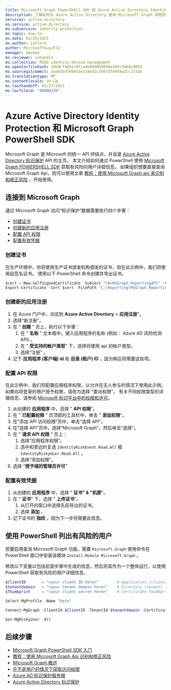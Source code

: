 ```yaml
---
title: Microsoft Graph PowerShell SDK 和 Azure Active Directory Identity Protection
description: 了解如何从 Azure Active Directory 查询 Microsoft Graph 风险检测和关联信息
services: active-directory
ms.service: active-directory
ms.subservice: identity-protection
ms.topic: how-to
ms.date: 01/25/2021
ms.author: joflore
author: MicrosoftGuyJFlo
manager: daveba
ms.reviewer: sahandle
ms.collection: M365-identity-device-management
ms.openlocfilehash: 2db8cfe652c0fca4b68b00d846e345c1b60cd05d
ms.sourcegitcommit: aaa65bd769eb2e234e42cfb07d7d459a2cc273ab
ms.translationtype: MT
ms.contentlocale: zh-CN
ms.lasthandoff: 01/27/2021
ms.locfileid: "98880230"
---
```

# <a name="azure-active-directory-identity-protection-and-the-microsoft-graph-powershell-sdk"></a>Azure Active Directory Identity Protection 和 Microsoft Graph PowerShell SDK

Microsoft Graph 是 Microsoft 的统一 API 终结点，并且是 [Azure Active Directory 标识保护](./overview-identity-protection.md) API 的主页。 本文介绍如何通过 PowerShell 使用 [Microsoft Graph POWERSHELL SDK](/graph/powershell/get-started) 获取有风险的用户详细信息。 如果组织想要直接查询 Microsoft Graph Api，则可以使用文章 [教程：使用 Microsoft Graph api 来识别和修正风险](/graph/tutorial-riskdetection-api) ，开始使用。


## <a name="connect-to-microsoft-graph"></a>连接到 Microsoft Graph

通过 Microsoft Graph 访问“标识保护”数据需要执行四个步骤：

- [创建证书](#create-a-certificate)
- [创建新的应用注册](#create-a-new-app-registration)
- [配置 API 权限](#configure-api-permissions)
- [配置有效凭据](#configure-a-valid-credential)

### <a name="create-a-certificate"></a>创建证书

在生产环境中，你将使用生产证书颁发机构颁发的证书，但在此示例中，我们将使用自签名证书。 使用以下 PowerShell 命令创建并导出证书。

```powershell
$cert = New-SelfSignedCertificate -Subject "CN=MSGraph_ReportingAPI" -CertStoreLocation "Cert:\CurrentUser\My" -KeyExportPolicy Exportable -KeySpec Signature -KeyLength 2048 -KeyAlgorithm RSA -HashAlgorithm SHA256
Export-Certificate -Cert $cert -FilePath "C:\Reporting\MSGraph_ReportingAPI.cer"
```

### <a name="create-a-new-app-registration"></a>创建新的应用注册

1. 在 Azure 门户中，浏览到 **Azure Active Directory**  >  **应用注册**"。
1. 选择“新注册”。
1. 在 " **创建** " 页上，执行以下步骤：
   1. 在 " **名称** " 文本框中，键入应用程序的名称 (例如： Azure AD 风险检测 API) 。
   1. 在 " **受支持的帐户类型**" 下，选择将使用 api 的帐户类型。
   1. 选择“注册”  。
1. 记下 **应用程序 (客户端) id** 和 **目录 (租户) ID** ，因为稍后将需要这些项。

### <a name="configure-api-permissions"></a>配置 API 权限

在此示例中，我们将配置应用程序权限，以允许在无人参与的情况下使用此示例。 如果向将登录的用户授予权限，请改为选择 "委派权限"。 有关不同权限类型的详细信息，请参阅 [Microsoft 标识平台中的权限和许可](../develop/v2-permissions-and-consent.md#permission-types)。

1. 从创建的 **应用程序** 中，选择 " **API 权限**"。
1. 在 " **已配置权限** " 页顶部的工具栏中，单击 " **添加权限**"。
1. 在“添加 API 访问权限”页中，单击“选择 API”。
1. 在“选择 API”页中，选择“Microsoft Graph”，然后单击“选择”。
1. 在 " **请求 API 权限** " 页上： 
   1. 选择“应用程序权限”。
   1. 选中和旁边的复选 `IdentityRiskEvent.Read.All` 框 `IdentityRiskyUser.Read.All` 。
   1. 选择“添加权限”。
1. 选择 "**授予域的管理员许可**" 

### <a name="configure-a-valid-credential"></a>配置有效凭据

1. 从创建的 **应用程序** 中，选择 " **证书" & "机密**"。
1. 在 " **证书**" 下，选择 " **上传证书**"。
   1. 从打开的窗口中选择先前导出的证书。
   1. 选择 **添加** 。
1. 记下证书的 **指纹** ，因为下一步将需要此信息。

## <a name="list-risky-users-using-powershell"></a>使用 PowerShell 列出有风险的用户

若要启用查询 Microsoft Graph 功能，需要 `Microsoft.Graph` 使用命令在 PowerShell 窗口中安装该模块 `Install-Module Microsoft.Graph` 。

修改以下变量以包括前面步骤中生成的信息，然后将其作为一个整体运行，以使用 PowerShell 获取有风险的用户详细信息。

```powershell
$ClientID       = "<your client ID here>"        # Application (client) ID gathered when creating the app registration
$tenantdomain   = "<your tenant domain here>"    # Directory (tenant) ID gathered when creating the app registration
$Thumbprint     = "<your client secret here>"    # Certificate thumbprint gathered when configuring your credential

Select-MgProfile -Name "beta"
  
Connect-MgGraph -ClientId $ClientID -TenantId $tenantdomain -CertificateThumbprint $Thumbprint

Get-MgRiskyUser -All
```

## <a name="next-steps"></a>后续步骤

- [Microsoft Graph PowerShell SDK 入门](/graph/powershell/get-started)
- [教程：使用 Microsoft Graph Api 识别和修正风险](/graph/tutorial-riskdetection-api)
- [Microsoft Graph 概述](https://developer.microsoft.com/graph/docs)
- [在不是用户的情况下获取访问权限](/graph/auth-v2-service)
- [Azure AD 标识保护服务根](/graph/api/resources/identityprotectionroot)
- [Azure Active Directory 标识保护](./overview-identity-protection.md)
